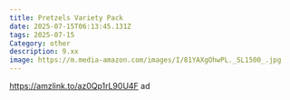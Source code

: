 ```yaml
---
title: Pretzels Variety Pack
date: 2025-07-15T06:13:45.131Z
tags: 2025-07-15
Category: other
description: 9.xx
image: https://m.media-amazon.com/images/I/81YAXgOhwPL._SL1500_.jpg
---
```

https://amzlink.to/az0Qp1rL90U4F ad